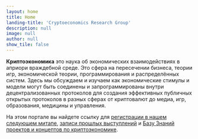 ```yaml
---
layout: home
title: Home
landing-title: 'Cryptoeconomics Research Group'
description: null
image: null
author: null
show_tile: false
---
```


**Криптоэкономика**  это наука об экономических взаимодействиях в априори враждебной среде. Это сфера на пересечении бизнеса, теории игр, экономической теории, программирования и распределённых систем. Здесь мы обсуждаем и изучаем как экономические стимулы и модели могут быть соединены и запрограммированы внутри децентрализованных протоколов для создания эффективных публичных открытых протоколов в разных сферах от криптовалют до медиа, игр, образования, медицины и управления.

На этом портале вы найдете ссылку для [регистрации в нашем следующем митапе](#one), [записи прошлых выступлений](https://www.youtube.com/channel/UCqhBUKIpg_db0Qvj-8UutDw) и [Базу Знаний проектов и концептов по криптоэкономике](http://data.cryptoecon.ru).
